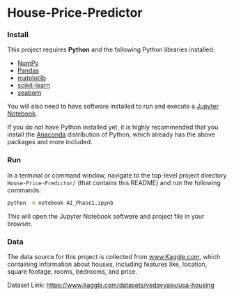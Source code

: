 # House-Price-Predictor

### Install

This project requires **Python** and the following Python libraries installed:

- [NumPy](http://www.numpy.org/)
- [Pandas](http://pandas.pydata.org/)
- [matplotlib](http://matplotlib.org/)
- [scikit-learn](http://scikit-learn.org/stable/)
- [seaborn](https://seaborn.pydata.org/)

You will also need to have software installed to run and execute a [Jupyter Notebook](http://jupyter.org/install.html).

If you do not have Python installed yet, it is highly recommended that you install the [Anaconda](https://www.anaconda.com/download/) distribution of Python, which already has the above packages and more included. 

### Run

In a terminal or command window, navigate to the top-level project directory `House-Price-Predictor/` (that contains this README) and run the following commands:

```bash
python -m notebook AI_Phase1.ipynb
```  
This will open the Jupyter Notebook software and project file in your browser.

### Data

The data source for this project is collected from www.Kaggle.com, which containing information about houses, including features like, location, square footage, rooms, bedrooms, and price.

  Dataset Link: https://www.kaggle.com/datasets/vedavyasv/usa-housing
